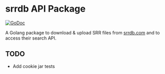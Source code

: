 # srrdb API Package

[![GoDoc](https://godoc.org/github.com/hashworks/go-srrdb-API/srrdb?status.svg)](https://godoc.org/github.com/hashworks/go-srrdb-API/srrdb)

A Golang package to download & upload SRR files from [srrdb.com](http://www.srrdb.com) and to access their search API.

## TODO

* Add cookie jar tests